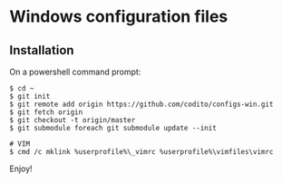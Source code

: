 Windows configuration files
===========

## Installation
On a powershell command prompt:
```
$ cd ~
$ git init
$ git remote add origin https://github.com/codito/configs-win.git
$ git fetch origin
$ git checkout -t origin/master
$ git submodule foreach git submodule update --init

# VIM
$ cmd /c mklink %userprofile%\_vimrc %userprofile%\vimfiles\vimrc
```

Enjoy!
